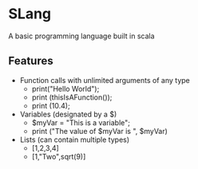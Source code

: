 # SLang
A basic programming language built in scala

## Features
* Function calls with unlimited arguments of any type
  * print("Hello World");
  * print (thisIsAFunction());
  * print (10.4);
* Variables (designated by a $)
  * $myVar = "This is a variable";
  * print ("The value of $myVar is ", $myVar)
* Lists (can contain multiple types)
  * [1,2,3,4]
  * [1,"Two",sqrt(9)]

